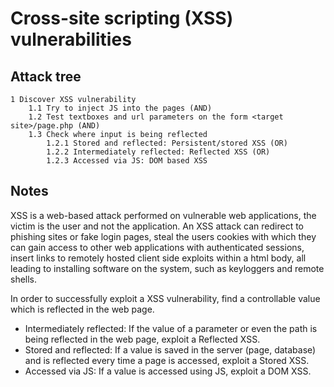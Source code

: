 # Cross-site scripting (XSS) vulnerabilities

## Attack tree

```text
1 Discover XSS vulnerability
    1.1 Try to inject JS into the pages (AND)
    1.2 Test textboxes and url parameters on the form <target site>/page.php (AND)
    1.3 Check where input is being reflected
        1.2.1 Stored and reflected: Persistent/stored XSS (OR)
        1.2.2 Intermediately reflected: Reflected XSS (OR)
        1.2.3 Accessed via JS: DOM based XSS
```

## Notes
XSS is a web-based attack performed on vulnerable web applications, the victim is the user and not the application. An XSS attack can redirect to phishing sites or fake login pages, steal the users cookies with which they can gain access to other web applications with authenticated sessions, insert links to remotely hosted client side exploits within a html body, all leading to installing software on the system, such as keyloggers and remote shells.

In order to successfully exploit a XSS vulnerability, find a controllable value which is reflected in the web page.
* Intermediately reflected: If the value of a parameter or even the path is being reflected in the web page, exploit a Reflected XSS.
* Stored and reflected: If a value is saved in the server (page, database) and is reflected every time a page is accessed, exploit a Stored XSS.
* Accessed via JS: If a value is accessed using JS, exploit a DOM XSS.
